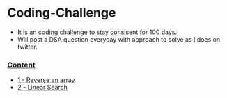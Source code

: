 # Coding-Challenge
  - It is an coding challenge to stay consisent for 100 days.
  - Will post a DSA question everyday with approach to solve as I does on twitter.
  
  
 ###  [Content]()
  - [1 - Reverse an array]()
  - [2 - Linear Search]()
